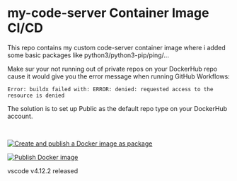 # my-code-server Container Image CI/CD  

This repo contains my custom code-server container image where i added some basic packages like python3/python3-pip/ping/... 

Make sur your not running out of private repos on your DockerHub repo cause it would give you the error message when running GitHub Workflows:  

````
Error: buildx failed with: ERROR: denied: requested access to the resource is denied
````

The solution is to set up Public as the default repo type on your DockerHub account. 
  

</br>

[![Create and publish a Docker image as package](https://github.com/speedrapide10/my-code-server/actions/workflows/deploy-image-github-package.yml/badge.svg)](https://github.com/speedrapide10/my-code-server/actions/workflows/deploy-image-github-package.yml)  

[![Publish Docker image](https://github.com/speedrapide10/my-code-server/actions/workflows/Deploy-image-to-GitHub-and-DockerHub.yml/badge.svg)](https://github.com/speedrapide10/my-code-server/actions/workflows/Deploy-image-to-GitHub-and-DockerHub.yml)

vscode v4.12.2 released
